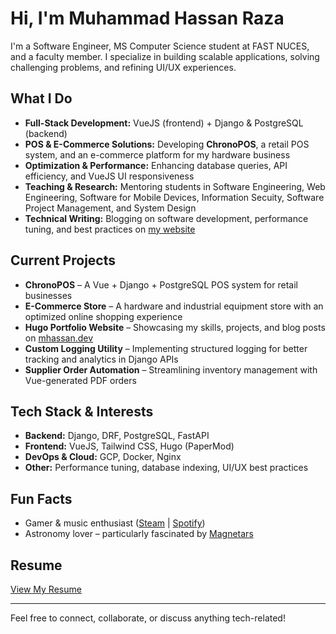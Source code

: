 # Hi, I'm Muhammad Hassan Raza

I'm a Software Engineer, MS Computer Science student at FAST NUCES, and a faculty member. I specialize in building scalable applications, solving challenging problems, and refining UI/UX experiences.

## What I Do

- **Full-Stack Development:** VueJS (frontend) + Django & PostgreSQL (backend)
- **POS & E-Commerce Solutions:** Developing **ChronoPOS**, a retail POS system, and an e-commerce platform for my hardware business
- **Optimization & Performance:** Enhancing database queries, API efficiency, and VueJS UI responsiveness
- **Teaching & Research:** Mentoring students in Software Engineering, Web Engineering, Software for Mobile Devices, Information Secuity, Software Project Management, and System Design
- **Technical Writing:** Blogging on software development, performance tuning, and best practices on [my website](https://mhassan.dev/)

## Current Projects

- **ChronoPOS** – A Vue + Django + PostgreSQL POS system for retail businesses
- **E-Commerce Store** – A hardware and industrial equipment store with an optimized online shopping experience
- **Hugo Portfolio Website** – Showcasing my skills, projects, and blog posts on [mhassan.dev](https://mhassan.dev/)
- **Custom Logging Utility** – Implementing structured logging for better tracking and analytics in Django APIs
- **Supplier Order Automation** – Streamlining inventory management with Vue-generated PDF orders

## Tech Stack & Interests

- **Backend:** Django, DRF, PostgreSQL, FastAPI
- **Frontend:** VueJS, Tailwind CSS, Hugo (PaperMod)
- **DevOps & Cloud:** GCP, Docker, Nginx
- **Other:** Performance tuning, database indexing, UI/UX best practices

## Fun Facts

- Gamer & music enthusiast ([Steam](https://steamcommunity.com/id/infinityexistence/) | [Spotify](https://open.spotify.com/user/raihassanraza))
- Astronomy lover – particularly fascinated by [Magnetars](https://earthsky.org/space/what-is-a-magnetar/)

## Resume

[View My Resume](https://mhassan.dev/assets/muhammad-hassan-raza-resume.pdf)

---
Feel free to connect, collaborate, or discuss anything tech-related!
